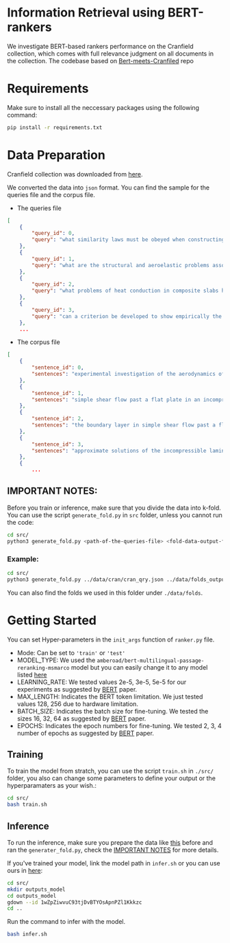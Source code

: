 # Information Retrieval using BERT-rankers 
We investigate BERT-based rankers performance on the Cranfield collection, which comes with full relevance judgment on all documents in the collection. The codebase based on [Bert-meets-Cranfiled](https://gitlab.science.ru.nl/nghasemi/bert-meets-cranfield) repo
# Requirements
Make sure to install all the neccessary packages using the following command:
```bash
pip install -r requirements.txt
```

# Data Preparation
Cranfield collection was downloaded from [here](http://ir.dcs.gla.ac.uk/resources/test_collections/cran/).

We converted the data into `json` format. You can find the sample for the queries file and the corpus file.
- The queries file
```json
[
    {
        "query_id": 0,
        "query": "what similarity laws must be obeyed when constructing aeroelastic models of heated high speed aircraft"
    },
    {
        "query_id": 1,
        "query": "what are the structural and aeroelastic problems associated with flight of high speed aircraft"
    },
    {
        "query_id": 2,
        "query": "what problems of heat conduction in composite slabs have been solved so far"
    },
    {
        "query_id": 3,
        "query": "can a criterion be developed to show empirically the validity of flow solutions for chemically reacting gas mixtures based on the simplifying assumption of instantaneous local chemical equilibrium"
    },
    ...
```
- The corpus file
```json
[
    {
        "sentence_id": 0,
        "sentences": "experimental investigation of the aerodynamics of a wing in a slipstream an experimental study of a wing in a propeller slipstream was made in order to determine the spanwise distribution of the lift increase due to slipstream at different angles of attack of the wing and at different free stream to slipstream velocity ratios the results were intended in part as an evaluation basis for different theoretical treatments of this problem the comparative span loading curves, together with supporting evidence, showed that a substantial part of the lift increment produced by the slipstream was due to a /destalling/ or boundary-layer-control effect the integrated remaining lift increment, after subtracting this destalling lift, was found to agree well with a potential flow theory an empirical evaluation of the destalling effects was made for the specific configuration of the experiment"
    },
    {
        "sentence_id": 1,
        "sentences": "simple shear flow past a flat plate in an incompressible fluid of small viscosity in the study of high-speed viscous flow past a two-dimensional body it is usually necessary to consider a curved shock wave emitting from the nose or leading edge of the body consequently, there exists an inviscid rotational flow region between the shock wave and the boundary layer such a situation arises, for instance, in the study of the hypersonic viscous flow past a flat plate the situation is somewhat different from prandtl's classical boundary-layer problem in prandtl's original problem the inviscid free stream outside the boundary layer is irrotational while in a hypersonic boundary-layer problem the inviscid free stream must be considered as rotational the possible effects of vorticity have been recently discussed by ferri and libby in the present paper, the simple shear flow past a flat plate in a fluid of small viscosity is investigated it can be shown that this problem can again be treated by the boundary-layer approximation, the only novel feature being that the free stream has a constant vorticity the discussion here is restricted to two-dimensional incompressible steady flow"
    },
    {
        "sentence_id": 2,
        "sentences": "the boundary layer in simple shear flow past a flat plate the boundary-layer equations are presented for steady incompressible flow with no pressure gradient"
    },
    {
        "sentence_id": 3,
        "sentences": "approximate solutions of the incompressible laminar boundary layer equations for a plate in shear flow the two-dimensional steady boundary-layer problem for a flat plate in a shear flow of incompressible fluid is considered solutions for the boundary- layer thickness, skin friction, and the velocity distribution in the boundary layer are obtained by the karman-pohlhausen technique comparison with the boundary layer of a uniform flow has also been made to show the effect of vorticity"
    },
    {
        ...
```
## IMPORTANT NOTES:
Before you train or inference, make sure that you divide the data into k-fold. You can use the script `generate_fold.py` in `src` folder, unless you cannot run the code:
```bash
cd src/
python3 generate_fold.py <path-of-the-queries-file> <fold-data-output-folder>
```
### Example: ###
```bash
cd src/
python3 generate_fold.py ../data/cran/cran_qry.json ../data/folds_output/
```
You can also find the folds we used in this folder under `./data/folds`.

# Getting Started
You can set Hyper-parameters in the `init_args` function of `ranker.py` file. 
- Mode: Can be set to `'train'` or `'test'`
- MODEL_TYPE: We used the `amberoad/bert-multilingual-passage-reranking-msmarco` model but you can easily change it to any model listed [here](https://huggingface.co/transformers/pretrained_models.html)
- LEARNING_RATE: We tested values 2e-5, 3e-5, 5e-5 for our experiments as suggested by [BERT](https://www.aclweb.org/anthology/N19-1423/) paper.
- MAX_LENGTH: Indicates the BERT token limitation. We just tested values 128, 256 due to hardware limitation.
- BATCH_SIZE: Indicates the batch size for fine-tuning. We tested the sizes 16, 32, 64 as suggested by [BERT](https://www.aclweb.org/anthology/N19-1423/) paper.
- EPOCHS: Indicates the epoch numbers for fine-tuning. We tested 2, 3, 4 number of epochs as suggested by [BERT](https://www.aclweb.org/anthology/N19-1423/) paper.

## Training
To train the model from stratch, you can use the script `train.sh` in `./src/` folder, you also can change some parameters to define your output or the hyperparamaters as your wish.:
```bash
cd src/
bash train.sh
```
## Inference
To run the inference, make sure you prepare the data like [this](#data-preparation) before and ran the `generater_fold.py`, check the [IMPORTANT NOTES](#important-notes) for more details. 

If you've trained your model, link the model path in `infer.sh` or you can use ours in [here](https://drive.google.com/file/d/1wZpZiwvuC93tjDvBTYOsApnPZl1Kkkzc/view?usp=sharing):
```bash
cd src/
mkdir outputs_model
cd outputs_model
gdown --id 1wZpZiwvuC93tjDvBTYOsApnPZl1Kkkzc
cd ..
```
Run the command to infer with the model.

```bash
bash infer.sh
```
